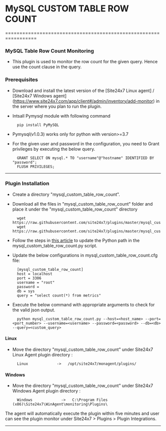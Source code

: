 # MySQL CUSTOM TABLE ROW COUNT 

=================================================================

### MySQL Table Row Count Monitoring

- This plugin is used to monitor the row count for the given query. Hence use the count clause in the query.

### Prerequisites

- Download and install the latest version of the [Site24x7 Linux agent] / [Site24x7 Windows agent] (https://www.site24x7.com/app/client#/admin/inventory/add-monitor) in the server where you plan to run the plugin.

- Intsall Pymysql module with following command

		pip install PyMySQL
		
- Pymysql(v1.0.3) works only for python with version>=3.7 	

- For the given user and password in the configuration, you need to Grant privileges by executing the below query.
  
		GRANT SELECT ON mysql.* TO "username"@"hostname" IDENTIFIED BY "password";
		FLUSH PRIVILEGES;

---

### Plugin Installation 

- Create a directory "mysql_custom_table_row_count".
		
- Download all the files in "mysql_custom_table_row_count" folder and place it under the "mysql_custom_table_row_count" directory

		wget https://raw.githubusercontent.com/site24x7/plugins/master/mysql_custom_table_row_count/mysql_custom_table_row_count.py
		wget https://raw.githubusercontent.com/site24x7/plugins/master/mysql_custom_table_row_count/mysql_custom_table_row_count.cfg

- Follow the steps in [this article](https://support.site24x7.com/portal/en/kb/articles/updating-python-path-in-a-plugin-script-for-linux-servers) to update the Python path in the mysql_custom_table_row_count.py script.

- Update the below configurations in mysql_custom_table_row_count.cfg file:

		[mysql_custom_table_row_count]
		host = localhost
		port = 3306
		username = "root"
		password = 
		db = sys
		query = "select count(*) from metrics"
		
- Execute the below command with appropriate arguments to check for the valid json output. 

		python mysql_custom_table_row_count.py --host=<host_name> --port=<port_number> --username=<username> --password=<password> --db=<db> --query=<custom_query>
		
#### Linux 

- Move the directory "mysql_custom_table_row_count" under Site24x7 Linux Agent plugin directory :

		Linux             ->   /opt/site24x7/monagent/plugins/
		
#### Windows

- Move the directory "mysql_custom_table_row_count" under Site24x7 Windows Agent plugin directory :

		Windows             ->   C:\Program Files (x86)\Site24x7\WinAgent\monitoring\Plugins\


The agent will automatically execute the plugin within five minutes and user can see the plugin monitor under Site24x7 > Plugins > Plugin Integrations.


---

